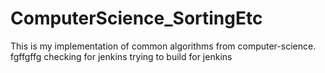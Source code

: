# ComputerScience_SortingEtc
This is my implementation of common algorithms from computer-science. 
fgffgffg
checking for jenkins
trying to build for jenkins
